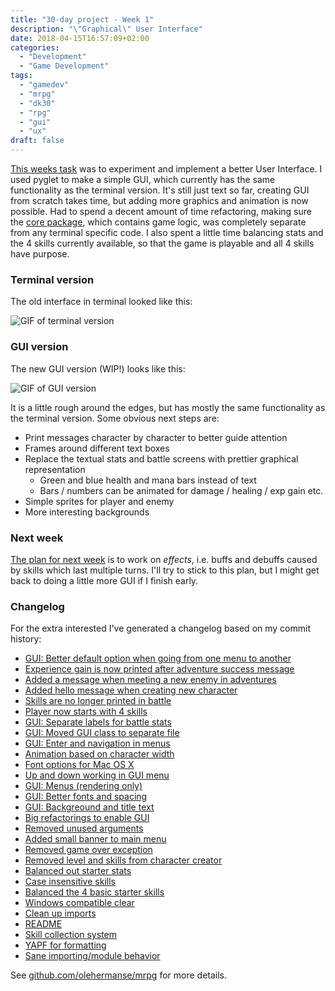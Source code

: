 ```yaml
---
title: "30-day project - Week 1"
description: "\"Graphical\" User Interface"
date: 2018-04-15T16:57:09+02:00
categories:
  - "Development"
  - "Game Development"
tags:
  - "gamedev"
  - "mrpg"
  - "dk30"
  - "rpg"
  - "gui"
  - "ux"
draft: false
---
```

[This weeks task](../dayknight30) was to experiment and implement a better User Interface.
I used pyglet to make a simple GUI, which currently has the same functionality as the terminal version.
It's still just text so far, creating GUI from scratch takes time, but adding more graphics and animation is now possible.
Had to spend a decent amount of time refactoring, making sure the [core package](https://github.com/olehermanse/mrpg/tree/132fa999c792a1b8e34dc766cc9a5eb689a8b657/mrpg/core), which contains game logic, was completely separate from any terminal specific code.
I also spent a little time balancing stats and the 4 skills currently available, so that the game is playable and all 4 skills have purpose.

### Terminal version

The old interface in terminal looked like this:

![GIF of terminal version](/mrpg/terminal_0.gif)

### GUI version

The new GUI version (WIP!) looks like this:

![GIF of GUI version](/mrpg/gui_0.gif)

It is a little rough around the edges, but has mostly the same functionality as the terminal version.
Some obvious next steps are:

* Print messages character by character to better guide attention
* Frames around different text boxes
* Replace the textual stats and battle screens with prettier graphical representation
  * Green and blue health and mana bars instead of text
  * Bars / numbers can be animated for damage / healing / exp gain etc.
* Simple sprites for player and enemy
* More interesting backgrounds

### Next week

[The plan for next week](../dayknight30) is to work on _effects_, i.e. buffs and debuffs caused by skills which last multiple turns.
I'll try to stick to this plan, but I might get back to doing a little more GUI if I finish early.

### Changelog

For the extra interested I've generated a changelog based on my commit history:

* [GUI: Better default option when going from one menu to another](https://github.com/olehermanse/mrpg/commit/81f3adc979acc099965e592aad6b2dc95ba1e533)
* [Experience gain is now printed after adventure success message](https://github.com/olehermanse/mrpg/commit/132fa999c792a1b8e34dc766cc9a5eb689a8b657)
* [Added a message when meeting a new enemy in adventures](https://github.com/olehermanse/mrpg/commit/54873d4df3a663c3116aba845cf8cc28034927db)
* [Added hello message when creating new character](https://github.com/olehermanse/mrpg/commit/eba82046a9bc3d0502813b8cf98c00ea259ad27f)
* [Skills are no longer printed in battle](https://github.com/olehermanse/mrpg/commit/560323ecfe4ee35a702604b47452404be4993d70)
* [Player now starts with 4 skills](https://github.com/olehermanse/mrpg/commit/141aeceec53c7e48224b4e890c7ec234b408b3e7)
* [GUI: Separate labels for battle stats](https://github.com/olehermanse/mrpg/commit/6501b82b9f1b401bb0f543f571206da30f259cea)
* [GUI: Moved GUI class to separate file](https://github.com/olehermanse/mrpg/commit/15b3c8f8c6c3d0fc68ba0a7c02d7c4abae5addf0)
* [GUI: Enter and navigation in menus](https://github.com/olehermanse/mrpg/commit/f14514efbf0b80131060ae8015339adcc6ec5c0e)
* [Animation based on character width](https://github.com/olehermanse/mrpg/commit/e8b2d210d20644fb9fd61809ca36c63b795a9a24)
* [Font options for Mac OS X](https://github.com/olehermanse/mrpg/commit/0d61faf43a211f9bde6d2bb2bdb1ab07dc370fd8)
* [Up and down working in GUI menu](https://github.com/olehermanse/mrpg/commit/874414ab6e74ba0b7bdfd777e815e28823b1ae06)
* [GUI: Menus (rendering only)](https://github.com/olehermanse/mrpg/commit/60564a439baeaf18b7ff0ec6f8f49ffca2477ba6)
* [GUI: Better fonts and spacing](https://github.com/olehermanse/mrpg/commit/03424ff4dbdd8db9d1b2a64723dd0dc31bc48901)
* [GUI: Backgreound and title text](https://github.com/olehermanse/mrpg/commit/6bf471e0451783e792f4044f47c8ea7a56be1992)
* [Big refactorings to enable GUI](https://github.com/olehermanse/mrpg/commit/9b3940523d46c47b3afca40373a3b8e386c3c9e6)
* [Removed unused arguments](https://github.com/olehermanse/mrpg/commit/fde4a22b53ee7339d99e0ce4c87059f3a3ab6785)
* [Added small banner to main menu](https://github.com/olehermanse/mrpg/commit/d5697e265356d04ede7574d9ba7e97d987e5cb48)
* [Removed game over exception](https://github.com/olehermanse/mrpg/commit/1e30f9b2ac4c5ec5b7032dbd23b425cfd96a1b4d)
* [Removed level and skills from character creator](https://github.com/olehermanse/mrpg/commit/10d9b544b6b194f500de4452cb8b241771fb1401)
* [Balanced out starter stats](https://github.com/olehermanse/mrpg/commit/47f4cd207ab60c8cab6be186b431f2c5d3f923ff)
* [Case insensitive skills](https://github.com/olehermanse/mrpg/commit/7ad5c44bf7a9c01fe9529d021398acdd5c7e41f9)
* [Balanced the 4 basic starter skills](https://github.com/olehermanse/mrpg/commit/5c48054f8239c00b8a0cceec84f49266f109614f)
* [Windows compatible clear](https://github.com/olehermanse/mrpg/commit/22982feaa0a42179795f7f949869eb1783f86922)
* [Clean up imports](https://github.com/olehermanse/mrpg/commit/74325a9f0ba8a5c2f01b982d62353c6b2d9a6d5a)
* [README](https://github.com/olehermanse/mrpg/commit/c97c6aa7196d75ce3ed87754f34c3b76cd980cf3)
* [Skill collection system](https://github.com/olehermanse/mrpg/commit/abcdef2a64ee1bad3d29af8ae910e8b8f2d230cd)
* [YAPF for formatting](https://github.com/olehermanse/mrpg/commit/68bbc2faa3d0b2304c7bc1f7c9a14d03ea5ccc0e)
* [Sane importing/module behavior](https://github.com/olehermanse/mrpg/commit/529becfa2a340cfff1f7d75f0bcdc9f5fecaa661)

See [github.com/olehermanse/mrpg](https://github.com/olehermanse/mrpg) for more details.
